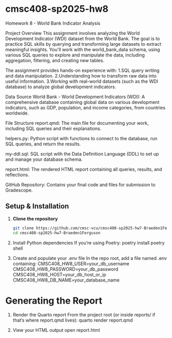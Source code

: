 # cmsc408-sp2025-hw8

Homework 8 - World Bank Indicator Analysis

Project Overview
This assignment involves analyzing the World Development Indicator (WDI) dataset from the World Bank. The goal is to practice SQL skills by querying and transforming large datasets to extract meaningful insights. You'll work with the world_bank_data schema, using various SQL queries to explore and manipulate the data, including aggregation, filtering, and creating new tables.

The assignment provides hands-on experience with:
1.SQL query writing and data manipulation.
2.Understanding how to transform raw data into useful information.
3.Working with real-world datasets (such as the WDI database) to analyze global development indicators.


Data Source
World Bank - World Development Indicators (WDI): A comprehensive database containing global data on various development indicators, such as GDP, population, and income categories, from countries worldwide.

File Structure
report.qmd: The main file for documenting your work, including SQL queries and their explanations.

helpers.py: Python script with functions to connect to the database, run SQL queries, and return the results.

my-ddl.sql: SQL script with the Data Definition Language (DDL) to set up and manage your database schema.

report.html: The rendered HTML report containing all queries, results, and reflections.

GitHub Repository: Contains your final code and files for submission to Gradescope.


## Setup & Installation  
1. **Clone the repository**  
   ```bash
   git clone https://github.com/cmsc-vcu/cmsc408-sp2025-hw7-Braeden1Ferguson.git
   cd cmsc408-sp2025-hw7-Braeden1Ferguson

2. Install Python dependencies
If you’re using Poetry:
poetry install
poetry shell

3. Create and populate your .env file
In the repo root, add a file named .env containing:
CMSC408_HW8_USER=your_db_username
CMSC408_HW8_PASSWORD=your_db_password
CMSC408_HW8_HOST=your_db_host_or_ip
CMSC408_HW8_DB_NAME=your_database_name


# Generating the Report
1. Render the Quarto report
From the project root (or inside reports/ if that’s where report.qmd lives):
quarto render report.qmd

2. View your HTML output
open report.html





